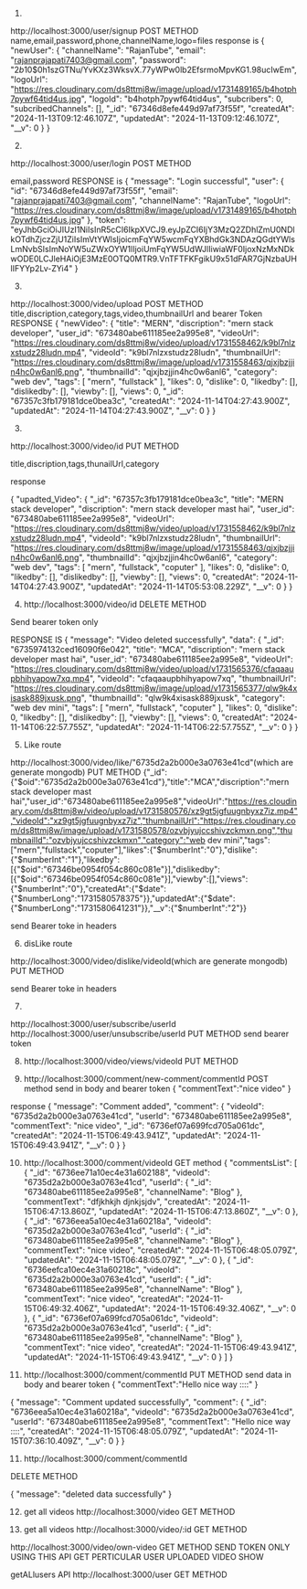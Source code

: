 1.
http://localhost:3000/user/signup 
POST METHOD
name,email,password,phone,channelName,logo=files
response is 
{
    "newUser": {
        "channelName": "RajanTube",
        "email": "rajanprajapati7403@gmail.com",
        "password": "$2b$10$0h1szGTNu/YvKXz3WksvX.77yWPw0lb2EfsrmoMpvKG1.98ucIwEm",
        "logoUrl": "https://res.cloudinary.com/ds8ttmj8w/image/upload/v1731489165/b4hotph7pywf64tid4us.jpg",
        "logoId": "b4hotph7pywf64tid4us",
        "subcribers": 0,
        "subcribedChannels": [],
        "_id": "67346d8efe449d97af73f55f",
        "createdAt": "2024-11-13T09:12:46.107Z",
        "updatedAt": "2024-11-13T09:12:46.107Z",
        "__v": 0
    }
}

2.

http://localhost:3000/user/login
POST METHOD

email,password
RESPONSE is
{
    "message": "Login successful",
    "user": {
        "id": "67346d8efe449d97af73f55f",
        "email": "rajanprajapati7403@gmail.com",
        "channelName": "RajanTube",
        "logoUrl": "https://res.cloudinary.com/ds8ttmj8w/image/upload/v1731489165/b4hotph7pywf64tid4us.jpg"
    },
    "token": "eyJhbGciOiJIUzI1NiIsInR5cCI6IkpXVCJ9.eyJpZCI6IjY3MzQ2ZDhlZmU0NDlkOTdhZjczZjU1ZiIsImVtYWlsIjoicmFqYW5wcmFqYXBhdGk3NDAzQGdtYWlsLmNvbSIsImNoYW5uZWxOYW1lIjoiUmFqYW5UdWJlIiwiaWF0IjoxNzMxNDkwODE0LCJleHAiOjE3MzE0OTQ0MTR9.VnTFTFKFgikU9x51dFAR7GjNzbaUHlIFYYp2Lv-ZYi4"
}

3. 
http://localhost:3000/video/upload
POST METHOD
 title,discription,category,tags,video,thumbnailUrl and bearer Token 
RESPONSE
 {
    "newVideo": {
        "title": "MERN",
        "discription": "mern stack developer",
        "user_id": "673480abe611185ee2a995e8",
        "videoUrl": "https://res.cloudinary.com/ds8ttmj8w/video/upload/v1731558462/k9bl7nlzxstudz28ludn.mp4",
        "videoId": "k9bl7nlzxstudz28ludn",
        "thumbnailUrl": "https://res.cloudinary.com/ds8ttmj8w/image/upload/v1731558463/qjxjbzjjin4hc0w6anl6.png",
        "thumbnailId": "qjxjbzjjin4hc0w6anl6",
        "category": "web dev",
        "tags": [
            "mern",
            "fullstack"
        ],
        "likes": 0,
        "dislike": 0,
        "likedby": [],
        "dislikedby": [],
        "viewby": [],
        "views": 0,
        "_id": "67357c3fb179181dce0bea3c",
        "createdAt": "2024-11-14T04:27:43.900Z",
        "updatedAt": "2024-11-14T04:27:43.900Z",
        "__v": 0
    }
}

3.
 http://localhost:3000/video/id
 PUT METHOD

 title,discription,tags,thunailUrl,category

 response

 {
    "upadted_Video": {
        "_id": "67357c3fb179181dce0bea3c",
        "title": "MERN stack developer",
        "discription": "mern stack developer mast hai",
        "user_id": "673480abe611185ee2a995e8",
        "videoUrl": "https://res.cloudinary.com/ds8ttmj8w/video/upload/v1731558462/k9bl7nlzxstudz28ludn.mp4",
        "videoId": "k9bl7nlzxstudz28ludn",
        "thumbnailUrl": "https://res.cloudinary.com/ds8ttmj8w/image/upload/v1731558463/qjxjbzjjin4hc0w6anl6.png",
        "thumbnailId": "qjxjbzjjin4hc0w6anl6",
        "category": "web dev",
        "tags": [
            "mern",
            "fullstack",
            "coputer"
        ],
        "likes": 0,
        "dislike": 0,
        "likedby": [],
        "dislikedby": [],
        "viewby": [],
        "views": 0,
        "createdAt": "2024-11-14T04:27:43.900Z",
        "updatedAt": "2024-11-14T05:53:08.229Z",
        "__v": 0
    }
}

4. http://localhost:3000/video/id
DELETE METHOD

Send bearer token only

RESPONSE IS 
{
    "message": "Video deleted successfully",
    "data": {
        "_id": "6735974132ced16090f6e042",
        "title": "MCA",
        "discription": "mern stack developer mast hai",
        "user_id": "673480abe611185ee2a995e8",
        "videoUrl": "https://res.cloudinary.com/ds8ttmj8w/video/upload/v1731565376/cfaqaaupbhihyapow7xq.mp4",
        "videoId": "cfaqaaupbhihyapow7xq",
        "thumbnailUrl": "https://res.cloudinary.com/ds8ttmj8w/image/upload/v1731565377/qlw9k4xisask889jxusk.png",
        "thumbnailId": "qlw9k4xisask889jxusk",
        "category": "web dev mini",
        "tags": [
            "mern",
            "fullstack",
            "coputer"
        ],
        "likes": 0,
        "dislike": 0,
        "likedby": [],
        "dislikedby": [],
        "viewby": [],
        "views": 0,
        "createdAt": "2024-11-14T06:22:57.755Z",
        "updatedAt": "2024-11-14T06:22:57.755Z",
        "__v": 0
    }
}


5. Like route

http://localhost:3000/video/like/"6735d2a2b000e3a0763e41cd"(which are generate mongodb)
PUT METHOD
{"_id":{"$oid":"6735d2a2b000e3a0763e41cd"},"title":"MCA","discription":"mern stack developer mast hai","user_id":"673480abe611185ee2a995e8","videoUrl":"https://res.cloudinary.com/ds8ttmj8w/video/upload/v1731580576/xz9gt5jgfuugnbyxz7iz.mp4","videoId":"xz9gt5jgfuugnbyxz7iz","thumbnailUrl":"https://res.cloudinary.com/ds8ttmj8w/image/upload/v1731580578/ozvbjyujccshivzckmxn.png","thumbnailId":"ozvbjyujccshivzckmxn","category":"web dev mini","tags":["mern","fullstack","coputer"],"likes":{"$numberInt":"0"},"dislike":{"$numberInt":"1"},"likedby":[{"$oid":"67346be0954f054c860c081e"}],"dislikedby":[{"$oid":"67346be0954f054c860c081e"}],"viewby":[],"views":{"$numberInt":"0"},"createdAt":{"$date":{"$numberLong":"1731580578375"}},"updatedAt":{"$date":{"$numberLong":"1731580641231"}},"__v":{"$numberInt":"2"}}

send Bearer toke in headers

6. disLike route

http://localhost:3000/video/dislike/videoId(which are generate mongodb)
PUT METHOD

send Bearer toke in headers


7. 
http://localhost:3000/user/subscribe/userId
http://localhost:3000/user/unsubscribe/userId
PUT METHOD
send bearer token

8. http://localhost:3000/video/views/videoId
PUT METHOD

9. http://localhost:3000/comment/new-comment/commentId
POST method
send in body and bearer token
{
    "commentText":"nice video"
}

response 
{
    "message": "Comment added",
    "comment": {
        "videoId": "6735d2a2b000e3a0763e41cd",
        "userId": "673480abe611185ee2a995e8",
        "commentText": "nice video",
        "_id": "6736ef07a699fcd705a061dc",
        "createdAt": "2024-11-15T06:49:43.941Z",
        "updatedAt": "2024-11-15T06:49:43.941Z",
        "__v": 0
    }
}



10. http://localhost:3000/comment/videoId
GET method
{
    "commentsList": [
        {
            "_id": "6736ee71a10ec4e31a602188",
            "videoId": "6735d2a2b000e3a0763e41cd",
            "userId": {
                "_id": "673480abe611185ee2a995e8",
                "channelName": "Blog"
            },
            "commentText": "dfjkhkjh djnkjsjdv",
            "createdAt": "2024-11-15T06:47:13.860Z",
            "updatedAt": "2024-11-15T06:47:13.860Z",
            "__v": 0
        },
        {
            "_id": "6736eea5a10ec4e31a60218a",
            "videoId": "6735d2a2b000e3a0763e41cd",
            "userId": {
                "_id": "673480abe611185ee2a995e8",
                "channelName": "Blog"
            },
            "commentText": "nice video",
            "createdAt": "2024-11-15T06:48:05.079Z",
            "updatedAt": "2024-11-15T06:48:05.079Z",
            "__v": 0
        },
        {
            "_id": "6736eefca10ec4e31a60218c",
            "videoId": "6735d2a2b000e3a0763e41cd",
            "userId": {
                "_id": "673480abe611185ee2a995e8",
                "channelName": "Blog"
            },
            "commentText": "nice video",
            "createdAt": "2024-11-15T06:49:32.406Z",
            "updatedAt": "2024-11-15T06:49:32.406Z",
            "__v": 0
        },
        {
            "_id": "6736ef07a699fcd705a061dc",
            "videoId": "6735d2a2b000e3a0763e41cd",
            "userId": {
                "_id": "673480abe611185ee2a995e8",
                "channelName": "Blog"
            },
            "commentText": "nice video",
            "createdAt": "2024-11-15T06:49:43.941Z",
            "updatedAt": "2024-11-15T06:49:43.941Z",
            "__v": 0
        }
    ]
}


11. http://localhost:3000/comment/commentId
PUT METHOD
send data in body and bearer token
{
    "commentText":"Hello nice way ::::"
}

{
    "message": "Comment updated successfully",
    "comment": {
        "_id": "6736eea5a10ec4e31a60218a",
        "videoId": "6735d2a2b000e3a0763e41cd",
        "userId": "673480abe611185ee2a995e8",
        "commentText": "Hello nice way ::::",
        "createdAt": "2024-11-15T06:48:05.079Z",
        "updatedAt": "2024-11-15T07:36:10.409Z",
        "__v": 0
    }
}


11. http://localhost:3000/comment/commentId

DELETE METHOD

{
    "message": "deleted data successfully"
}


12. get all videos 
http://localhost:3000/video
GET METHOD

13. get all videos 
http://localhost:3000/video/:id
GET METHOD


http://localhost:3000/video/own-video 
GET METHOD SEND TOKEN ONLY
USING THIS API GET PERTICULAR USER UPLOADED VIDEO SHOW


getALlusers API 
http://localhost:3000/user  GET METHOD 